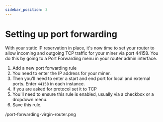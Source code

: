 ```yaml
---
sidebar_position: 3
---
```


# Setting up port forwarding

With your static IP reservation in place, it's now time to set your router to allow incoming and outgoing TCP traffic for your miner via port 44158. You do this by going to a Port Forwarding menu in your router admin interface.

1. Add a new port forwarding rule
2. You need to enter the IP address for your miner.
3. Then you'll need to enter a start and end port for local and external ports. Enter `44158` in each instance.
4. If you are asked for protocol set it to TCP
5. You'll need to ensure this rule is enabled, usually via a checkbox or a dropdown menu.
6. Save this rule.

/port-forwarding-virgin-router.png